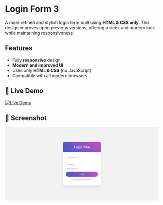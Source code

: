 # Login Form 3

A more refined and stylish login form built using **HTML & CSS only**. This design improves upon previous versions, offering a sleek and modern look while maintaining responsiveness.

## Features
- Fully **responsive** design  
- **Modern and improved UI**  
- Uses only **HTML & CSS** (no JavaScript)  
- Compatible with all modern browsers  

## 🔗 Live Demo  
[![Live Demo](https://img.shields.io/badge/Live-Demo-blue?style=for-the-badge)](https://daniish-qureshi.github.io/Login-Form-3/)  

## 📸 Screenshot  
![Login Form Screenshot](https://raw.githubusercontent.com/Daniish-Qureshi/Login-Form-3/main/Demo.png)  
